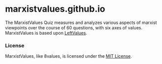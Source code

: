 # marxistvalues.github.io

The MarxistValues Quiz measures and analyzes various aspects of marxist viewpoints over the course of 60 questions, with six axes of values. MarxistValues is based upon [LeftValues](https://leftvalues.github.io/).

### License

MarxistValues, like 8values, is licensed under the [MIT License](https://github.com/eurodengist/marxistvalues.github.io/blob/main/LICENSE).
